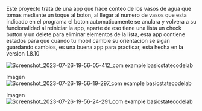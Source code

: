 Este proyecto trata de una app que hace conteo de los vasos de agua que tomas mediante un toque al boton, al llegar al numero de vasos
que esta indicado en el programa el boton automaticamente se anulara y volvera a su funcionalidad al reiniciar la app, aparte de eso
tiene una lista un check button y un delete para eliminar elementos de la lista, esta app contiene estados para que cuando tu mobil cambie
su orientacion se sigan guardando cambios, es una buena app para practicar, esta hecha en la version 1.8.10

![Screenshot_2023-07-26-19-56-05-412_com example basicstatecodelab](https://github.com/Sebas333231/BasicStateCodelab/assets/110652225/c38e7bb5-13d3-432a-aa62-1d5778865f9b)

Imagen
![Screenshot_2023-07-26-19-56-19-297_com example basicstatecodelab](https://github.com/Sebas333231/BasicStateCodelab/assets/110652225/7c9e3423-805d-45aa-8c95-ebc66f821157)

Imagen
![Screenshot_2023-07-26-19-56-24-291_com example basicstatecodelab](https://github.com/Sebas333231/BasicStateCodelab/assets/110652225/6b7615f5-f9dc-43e8-9c50-0549adab7750)
